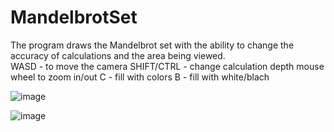 # MandelbrotSet
The program draws the Mandelbrot set with the ability to change the accuracy of calculations and the area being viewed.  
WASD - to move the camera 
SHIFT/CTRL - change calculation depth
mouse wheel to zoom in/out
C - fill with colors
B - fill with white/blach

![image](https://github.com/Verius50/MandelbrotSet/assets/101472727/18dcb0f5-6d79-4631-8262-9e1c4f626701)

![image](https://github.com/Verius50/MandelbrotSet/assets/101472727/22fc6711-3ff3-4a52-b506-b07709ac82ed)
